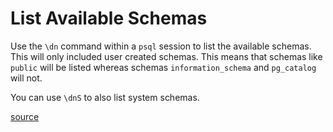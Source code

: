 # List Available Schemas

Use the `\dn` command within a `psql` session to list the available schemas.
This will only included user created schemas. This means that schemas like
`public` will be listed whereas schemas `information_schema` and
`pg_catalog` will not.

You can use `\dnS` to also list system schemas.

[source](http://www.postgresql.org/docs/current/static/app-psql.html)
